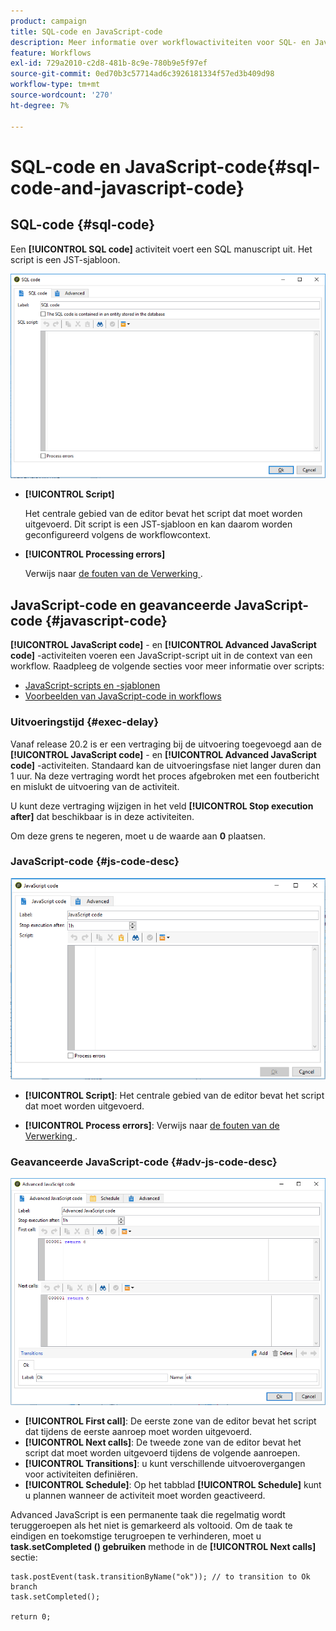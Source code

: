 ```yaml
---
product: campaign
title: SQL-code en JavaScript-code
description: Meer informatie over workflowactiviteiten voor SQL- en JavaScript-codes
feature: Workflows
exl-id: 729a2010-c2d8-481b-8c9e-780b9e5f97ef
source-git-commit: 0ed70b3c57714ad6c3926181334f57ed3b409d98
workflow-type: tm+mt
source-wordcount: '270'
ht-degree: 7%

---
```


# SQL-code en JavaScript-code{#sql-code-and-javascript-code}



## SQL-code {#sql-code}

Een **[!UICONTROL SQL code]** activiteit voert een SQL manuscript uit. Het script is een JST-sjabloon.

![](assets/sql_code.png)

* **[!UICONTROL Script]**

  Het centrale gebied van de editor bevat het script dat moet worden uitgevoerd. Dit script is een JST-sjabloon en kan daarom worden geconfigureerd volgens de workflowcontext.

* **[!UICONTROL Processing errors]**

  Verwijs naar [ de fouten van de Verwerking ](monitoring-workflow-execution.md#processing-errors).

## JavaScript-code en geavanceerde JavaScript-code {#javascript-code}

**[!UICONTROL JavaScript code]** - en **[!UICONTROL Advanced JavaScript code]** -activiteiten voeren een JavaScript-script uit in de context van een workflow. Raadpleeg de volgende secties voor meer informatie over scripts:

* [JavaScript-scripts en -sjablonen](javascript-scripts-and-templates.md)
* [Voorbeelden van JavaScript-code in workflows](javascript-in-workflows.md)

### Uitvoeringstijd {#exec-delay}

Vanaf release 20.2 is er een vertraging bij de uitvoering toegevoegd aan de **[!UICONTROL JavaScript code]** - en **[!UICONTROL Advanced JavaScript code]** -activiteiten. Standaard kan de uitvoeringsfase niet langer duren dan 1 uur. Na deze vertraging wordt het proces afgebroken met een foutbericht en mislukt de uitvoering van de activiteit.

U kunt deze vertraging wijzigen in het veld **[!UICONTROL Stop execution after]** dat beschikbaar is in deze activiteiten.

Om deze grens te negeren, moet u de waarde aan **0** plaatsen.

### JavaScript-code {#js-code-desc}

![](assets/javascript_code.png)

* **[!UICONTROL Script]**: Het centrale gebied van de editor bevat het script dat moet worden uitgevoerd.

* **[!UICONTROL Process errors]**: Verwijs naar [ de fouten van de Verwerking ](monitoring-workflow-execution.md#processing-errors).

### Geavanceerde JavaScript-code {#adv-js-code-desc}

![](assets/advanced_javascript_code.png)

* **[!UICONTROL First call]**: De eerste zone van de editor bevat het script dat tijdens de eerste aanroep moet worden uitgevoerd.
* **[!UICONTROL Next calls]**: De tweede zone van de editor bevat het script dat moet worden uitgevoerd tijdens de volgende aanroepen.
* **[!UICONTROL Transitions]**: u kunt verschillende uitvoerovergangen voor activiteiten definiëren.
* **[!UICONTROL Schedule]**: Op het tabblad **[!UICONTROL Schedule]** kunt u plannen wanneer de activiteit moet worden geactiveerd.

Advanced JavaScript is een permanente taak die regelmatig wordt teruggeroepen als het niet is gemarkeerd als voltooid. Om de taak te eindigen en toekomstige terugroepen te verhinderen, moet u **task.setCompleted () gebruiken** methode in de **[!UICONTROL Next calls]** sectie:

```
task.postEvent(task.transitionByName("ok")); // to transition to Ok branch
task.setCompleted();

return 0;
```
